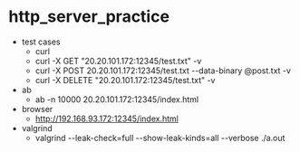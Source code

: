 # http_server_practice

* test cases
  * curl
  * curl -X GET "20.20.101.172:12345/test.txt" -v
  * curl -X POST 20.20.101.172:12345/test.txt --data-binary @post.txt -v
  * curl -X DELETE "20.20.101.172:12345/test.txt" -v
* ab
  * ab -n 10000 20.20.101.172:12345/index.html
* browser
  * http://192.168.93.172:12345/index.html
* valgrind
  * valgrind --leak-check=full --show-leak-kinds=all --verbose ./a.out
